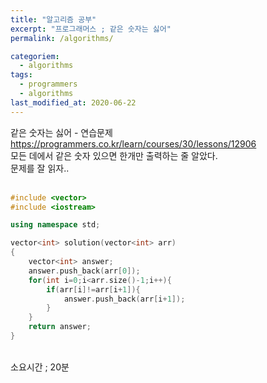 ```yaml
---
title: "알고리즘 공부"
excerpt: "프로그래머스 ; 같은 숫자는 싫어"
permalink: /algorithms/

categoriem:
  - algorithms
tags:
  - programmers
  - algorithms
last_modified_at: 2020-06-22
---
```

같은 숫자는 싫어 - 연습문제  
<https://programmers.co.kr/learn/courses/30/lessons/12906>  
모든 데에서 같은 숫자 있으면 한개만 출력하는 줄 알았다.  
문제를 잘 읽자..  
<br>
```cpp
#include <vector>
#include <iostream>

using namespace std;

vector<int> solution(vector<int> arr) 
{
    vector<int> answer;
    answer.push_back(arr[0]);
    for(int i=0;i<arr.size()-1;i++){
        if(arr[i]!=arr[i+1]){
            answer.push_back(arr[i+1]);
        }
    }
    return answer;
}
```
<br>
소요시간 ; 20분